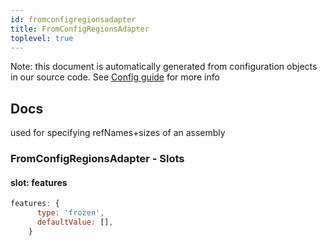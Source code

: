 ```yaml
---
id: fromconfigregionsadapter
title: FromConfigRegionsAdapter
toplevel: true
---
```


Note: this document is automatically generated from configuration objects in
our source code. See [Config guide](/docs/config_guide) for more info

## Docs

used for specifying refNames+sizes of an assembly

### FromConfigRegionsAdapter - Slots

#### slot: features

```js
features: {
      type: 'frozen',
      defaultValue: [],
    }
```
